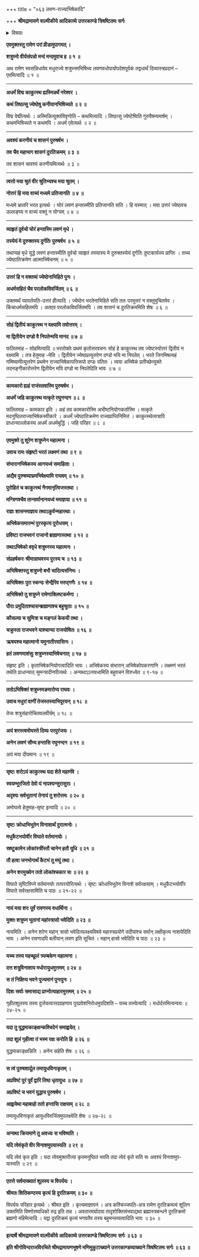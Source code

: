 +++
title = "०६३ लवण-राज्याभिषेकादि"

+++
**श्रीमद्रामायणे वाल्मीकीये आदिकाव्ये उत्तरकाण्डे त्रिषष्टितमः सर्गः**


<details><summary>विषयाः</summary>

ज्येष्ठे सत्य् अपि स्वाज्ञाया अनुलंङ्घ्यतया  
कथंचिद् अभिषेकम् अङ्गीकृतवतः शत्रुघ्नस्य  
रामेण लवण-राज्ये ऽभिषेचनम् ॥ १ ॥  
तथा शत्रुघ्नं प्रति  
निज-शर-प्रभाव-प्रशंसनेन तद्-दान-पूर्वकं लवण-मारणोपायोपदेशः ॥ २ ॥
</details>


**एवमुक्तस्तु रामेण परां व्रीडामुपागमत् ।**

**शत्रुघ्नो वीर्यसंपन्नो मन्दं मन्दमुवाच ह ॥ १ ॥**

अथ रामेण स्वसन्निधावेव मधुराज्ये शत्रुघ्नमभिषिच्य लवणवधोपायोपदेशपूर्वकं तद्वधार्थं दिव्यास्त्रप्रदानं – एवमित्यादि ॥ १ ॥

****

**अधर्मं विद्म काकुत्स्थ ह्यस्मिन्नर्थे नरेश्वर ।**

**कथं तिष्ठत्सु ज्येष्ठेषु कनीयानभिषिच्यते ॥ २ ॥**

विद्म वेद्मीत्यर्थः । अस्मिन्नित्युक्तंविवृणोति – कथमित्यादि । तिष्ठत्सु ज्येष्टेष्विति गुरुवैषम्यमार्षम् । कथमभिषिच्यते न कथमपि । अधर्म एवेत्यर्थः ॥ २ ॥

****

**अवश्यं करणीयं च शासनं पुरुषर्षभ ।**

**तव चैव महाभाग शासनं दुरतिक्रमम् ॥ ३ ॥**

तव शासनं चावश्यं करणीयमित्यर्थः ॥ ३ ॥

****

**त्वत्तो मया श्रुतं वीर श्रुतिभ्यश्च मया श्रुतम् ।**

**नोत्तरं हि मया वाच्यं मध्यमे प्रतिजानति ॥ ४ ॥**

मध्यमे भ्रातरि भरत इत्यर्थः । घोरं लवणं हन्तास्मीति प्रतिजानति सति । हि यस्मात् । मया उत्तरं ज्येष्ठवच उल्लङ्घ्य न वाच्यं वक्तुं न योग्यम् ॥ ४ ॥

****

**व्याहृतं दुर्वचो घोरं हन्तास्मि लवणं मृधे ।**

**तस्येयं मे दुरुक्तस्य दुर्गतिः पुरुषर्षभ ॥ ५ ॥**

तथाप्यहं मृधे युद्धे लवणं हन्तास्मीति दुर्वचो व्याहृतं तस्यास्य मे दुरुक्तस्येयं दुर्गतिः दुष्टकार्यस्य प्राप्तिः । तच्च ज्येष्ठातिक्रमेण आत्माभिषेचनम् ॥ ५ ॥

****

**उत्तरं हि न वक्तव्यं ज्येष्ठेनाभिहिते पुनः ।**

**अधर्मसहितं चैव परलोकविवर्जितम् ॥ ६ ॥**

उक्तमर्थं व्यावर्तयति-उत्तरं हीत्यादि । ज्येष्ठेन भरतेनाभिहिते सति ततः परमुत्तरं न वक्तुमुचितमेव । किंचाधर्मसहितमपि । अतएव परलोकविवर्जितमपि । तव शासनं च दुरतिक्रममिति शेषः ॥ ६ ॥

****

**सोहं द्वितीयं काकुत्स्थ न वक्ष्यामि तवोत्तरम् ।**

**मा द्वितीयेन दण्डो वै निपतेन्मयि मानद ॥ ७ ॥**

फलितमाह – सोहमित्यादि ॥ भरतोक्तेः प्रथमं कृतोत्तरवचनः सोहं हे काकुत्स्थ तव ज्येष्टस्योत्तरं द्वितीयं न वक्ष्यामि । तत्र हेतुमाह -मेति । द्वितीयेन ज्येष्ठप्रत्युत्तरेण दण्डो मयि मा निपतेत् । भरते जिगमिषत्यहं गमिष्यामीत्युत्तरेण प्रथमेन राज्याभिषेकापत्तिरूपो दण्डः पतितः । त्वया अभिषेकं प्रतीच्छेत्युक्ते तदनङ्गीकारोत्तरेण द्वितीयेन मयि दण्डो मा निपतेदिति भावः ॥ ७ ॥

****

**कामकारो ह्यहं राजंस्तवास्मि पुरुषर्षभ ।**

**अधर्मं जहि काकुत्स्थ मत्कृते रघुनन्दन ॥ ८ ॥**

फलितमाह – कामकार इति । अहं तव कामकारोस्मि अभीष्टनियोगकर्तास्मि । मत्कृते मदनुष्ठितराज्याभिषेकस्वीकारे । अधर्मं ज्येष्ठातिक्रमेण राज्यप्राप्तिनिमित्तं । काकुत्स्थेत्यत्रापि प्राधान्याल्लोकस्य अधर्मं अधर्मबुद्धिं । जहि परिहर ॥ ८ ॥

****

**एवमुक्ते तु शूरेण शत्रुघ्नेन महात्मना ।**

**उवाच रामः संहृष्टो भरतं लक्ष्मणं तथा ॥ ९ ॥**

**संभारानभिषेकस्य आनयध्वं समाहिताः ।**

**अद्यैव पुरुषव्याघ्रमभिषेक्ष्यामि राघवम् ॥ १० ॥**

**पुरोहितं च काकुत्स्थं नैगमानृत्विजस्तथा ।**

**मन्त्रिणश्चैव तान्सर्वानानयध्वं ममाज्ञया ॥ ११ ॥**

**राज्ञः शासनमाज्ञाय तथाऽकुर्वन्महारथाः ।**

**अभिषेकसमारम्भं पुरस्कृत्य पुरोधसम् ।**

**प्रविष्टा राजभवनं राजानो ब्राह्मणास्तथा ॥ १२ ॥**

**तथाऽभिषेको ववृधे शत्रुघ्नस्य महात्मनः ।**

**संप्रहर्षकरः श्रीमान्राघवस्य पुरस्य च ॥ १३ ॥**

**अभिषिक्तस्तु शत्रुघ्नो बभौ चादित्यसंनिभः ।**

**अभिषिक्तः पुरा स्कन्दः सेन्द्रैरिव मरुद्गणैः ॥ १४ ॥**

**अभिषिक्ते तु शत्रुघ्ने रामेणाक्लिष्टकर्मणा ।**

**पौराः प्रमुदिताश्चासन्ब्राह्मणाश्च बहुश्रुताः ॥ १५ ॥**

**कौसल्या च सुमित्रा च मङ्गलं केकयी तथा ।**

**चक्रुस्ता राजभवने याश्चान्या राजयोषितः ॥ १६ ॥**

**ऋषयश्च महात्मानो यमुनातीरवासिनः ।**

**हतं लवणमाशंसुः शत्रुघ्नस्याभिषेचनात् ॥ १७ ॥**

संहृष्ट इति । कृताभिषेकनियोगत्वादिति भावः । अभिषेकस्य संभारान् अभिषेकोपकरणानि । लक्ष्मणं भरतं तथेति प्राधान्यात् सुमन्त्रादीनपीत्यर्थः । अन्यथाऽऽनयध्वमिति बहुवचनं विरुध्येत ॥ ९-१७ ॥

****

**ततोऽभिषिक्तं शत्रुघ्नमङमारोप्य राघवः ।**

**उवाच मधुरां वाणीं तेजस्तस्याभिपूरयन् ॥ १८ ॥**

तेजः शत्रुसंहारोचितवलवीर्यम् ॥ १८ ॥

****

**अयं शरस्त्वमोघस्ते दिव्यः परपुरंजयः ।**

**अनेन लवणं सौम्य हन्तासि रघुनन्दन ॥ १९ ॥**

अयं मया दीयमानः ॥ १९ ॥

****

**सृष्टः शरोऽयं काकुत्स्थ यदा शेते महार्णवे ।**

**स्वयम्भूरजितो देवो यं नापश्यन्सुरासुराः ।**

**अदृश्यः सर्वभूतानां तेनायं तु शरोत्तमः ॥ २० ॥**

अमोघत्वे हेतुमाह-सृष्ट इत्यादि ॥ २० ॥

****

**सृष्टः क्रोधाभिभूतेन विनाशार्थं दुरात्मनोः ।**

**मधुकैटभयोर्वीर विघाते वर्तमानयोः ।**

**स्रष्टुकामेन लोकांस्त्रींस्तौ चानेन हतौ युधि ॥ २१ ॥**

**तौ हत्वा जनभोगार्थं कैटभं तु मघुं तथा ।**

**अनेन शरमुख्येन ततो लोकांश्चकार सः ॥ २२ ॥**

विघाते सृष्टिविघ्ने वर्तमानयोः तत्परयोरित्यर्थः । सृष्टः क्रोधाभिभूतेन विनाशे सर्वरक्षसाम् । मधुकैटभयोर्वीर विघाते सर्वरक्षसामिति च पाठः ॥ २१-२२ ॥

****

**नायं मया शरः पूर्वं रावणस्य वधार्थिना ।**

**मुक्तः शत्रुघ्न भूतानां महांस्त्रासो भवेदिति ॥ २३ ॥**

नायमिति । अनेन शरेण महान् त्रासो भवेदित्यलक्ष्यविषये महास्त्रप्रयोगे तदीयांश्च सर्वान् लक्षीकृत्य नाशयेदिति भावः । अनेन रावणादपि बलीयान् लवण इति सूचितं । महान् हासो भवेदिति च पाठः ॥ २३ ॥

****

**यच्च तस्य महच्छूलं त्र्यम्बकेण महात्मना ।**

**दत्त शत्रुविनाशाय मधोरायुधमुत्तमम् ॥ २४ ॥**

**स तं निक्षिप्य भवने पूज्यमानं पुनःपुनः ।**

**दिशः सर्वाः समासाद्य प्राप्नोत्याहारमुत्तमम् ॥ २५ ॥**

गृहीतशूलस्य तस्य दुर्जयत्वात्तदग्रहणाय पुरप्रवेशनिरोधमुपदिशति – यच्च तस्येत्यादि । मधोर्दत्तमित्यन्वयः ॥ २४-२५ ॥

****

**यदा तु युद्धमाकाङ्क्षन्कश्चिदेनं समाह्वयेत् ।**

**तदा शूलं गृहीत्वा तं भस्म रक्षः करोति हि ॥ २६ ॥**

युद्धमाकाङ्क्षन्निति । अनेन सहेति शेषः ॥ २६ ॥

****

**स त्वं पुरुषशार्दूल तमायुधविनाकृतम् ।**

**अप्रविष्टं पुरं पूर्वं द्वारि तिष्ठ धृतायुधः ॥ २७ ॥**

**अप्रविष्टं च भवनं युद्धाय पुरुषर्षभ ।**

**आह्वयेथा महाबाहो ततो हन्तासि राक्षसम् ॥ २८ ॥**

तमायुधविनाकृतं आयुधविवर्जितमुपलक्ष्येति शेषः ॥ २७-२८ ॥

****

**अन्यथा क्रियमाणे तु अवध्यः स भविष्यति ।**

**यदि त्वेवंकृते वीर विनाशमुपयास्यति ॥ २९ ॥**

यदि त्वेवं कृत इति । यदा त्वेवमुक्तरीत्या कृतमनुष्ठितं भवति तदा त्वेवं कृते सति सः अवश्यं विनाशमुप- यास्यति ॥ २९ ॥

****

**एतत्ते सर्वमाख्यातं शूलस्य च विपर्ययः ।**

**श्रीमतः शितिकण्ठस्य कृत्यं हि दुरतिक्रमम् ॥ ३० ॥**

विपर्ययः परिहार इत्यर्थः । श्रीमत इति । कृत्यमाज्ञापनं । अत्र कश्चिज्जपति-अत्र रामेण दुरतिक्रमत्वं शूलिन उक्तमिति विष्णोरष्यधिको रुद्र इति तन्न । अवतारमर्यादया तादृशोक्तिसंभवाद्यथा ब्रह्मास्त्रबन्धने दुरतिक्रमो ब्रह्मणो महिमेत्यादि । यद्वा दुरतिक्रमं कृत्यं भगवतैव तस्य बहुमन्तव्यत्वादिति भावः ॥ ३० ॥

****

**इत्यार्षे श्रीमद्रामायणे वाल्मीकीये आदिकाव्ये उत्तरकाण्डे त्रिषष्टितमः सर्गः ॥ ६३ ॥**

**इति श्रीगोविन्दराजविरचिते श्रीमद्रामायणभूषणे मणिमुकुटाख्याने उत्तरकाण्डव्याख्याने त्रिषष्टितमः सर्गः ॥ ६३ ॥**
